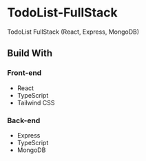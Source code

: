 # TodoList-FullStack
TodoList FullStack (React, Express, MongoDB)

## Build With
### Front-end
* React
* TypeScript
* Tailwind CSS
  
### Back-end
* Express
* TypeScript
* MongoDB
